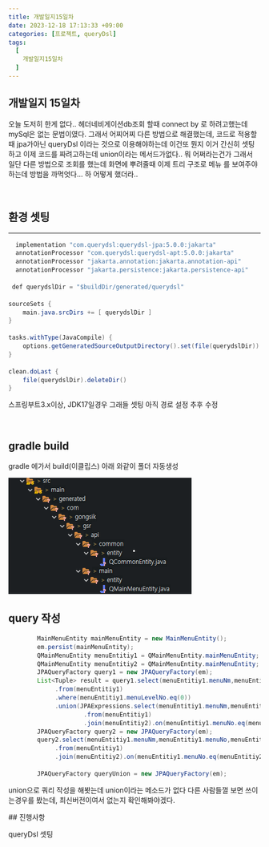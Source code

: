 ```yaml
---
title: 개발일지15일차
date: 2023-12-18 17:13:33 +09:00
categories: [프로젝트, queryDsl]
tags:
  [
    개발일지15일차
  ]
---
```


## 개발일지 15일차
<p>오늘 도저히 한게 없다.. 헤더네비게이션db조회 할때 connect by 로 하려고했는데 mySql은 없는 문법이였다. 그래서 어찌어찌 다른 방법으로 해결했는데, 코드로 적용할때 jpa가아닌
queryDsl 이라는 것으로 이용해야하는데 이건또 뭔지 이거 간신히 셋팅하고 이제 코드를 짜려고하는데 union이라는 메서드가없다.. 뭐 어쩌라는건가  그래서 일단 다른 방법으로 조회를 했는데
화면에 뿌려줄때 이제 트리 구조로 메뉴 를 보여주야하는데 방법을 까먹엇다... 하 어떻게 했더라..</p>
<br>


## 환경 셋팅
___
```java
  implementation "com.querydsl:querydsl-jpa:5.0.0:jakarta"
  annotationProcessor "com.querydsl:querydsl-apt:5.0.0:jakarta"
  annotationProcessor "jakarta.annotation:jakarta.annotation-api"
  annotationProcessor "jakarta.persistence:jakarta.persistence-api"
  
 def querydslDir = "$buildDir/generated/querydsl"

sourceSets {
	main.java.srcDirs += [ querydslDir ]
}

tasks.withType(JavaCompile) {
	options.getGeneratedSourceOutputDirectory().set(file(querydslDir))
}

clean.doLast {
	file(querydslDir).deleteDir()
}

```

<p> 스프링부트3.x이상, JDK17일경우 그래들 셋팅 아직 경로 설정 추후 수정</p>
<br>

## gradle build
<p>gradle 에가서 build(이클립스) 아래 와같이 폴더 자동생성</p>

<img src="/assets/img/favicons/QMenuList.png">

<br>

## query 작성

```java
		MainMenuEntity mainMenuEntity = new MainMenuEntity();
		em.persist(mainMenuEntity);
		QMainMenuEntity menuEntitiy1 = QMainMenuEntity.mainMenuEntity;
		QMainMenuEntity menuEntitiy2 = QMainMenuEntity.mainMenuEntity;
		JPAQueryFactory query1 = new JPAQueryFactory(em);
		List<Tuple> result = query1.select(menuEntitiy1.menuNm,menuEntitiy1.menuNo,menuEntitiy1.menuGroupNo)
			 .from(menuEntitiy1)
			 .where(menuEntitiy1.menuLevelNo.eq(0))
			 .union(JPAExpressions.select(menuEntitiy1.menuNm,menuEntitiy1.menuNo,menuEntitiy1.menuGroupNo)
					 .from(menuEntitiy1)
					 .join(menuEntitiy2).on(menuEntitiy1.menuNo.eq(menuEntitiy2.menuLevelNo) , menuEntitiy1.menuGroupNo.eq(menuEntitiy2.menuGroupNo)));
		JPAQueryFactory query2 = new JPAQueryFactory(em);
		query2.select(menuEntitiy1.menuNm,menuEntitiy1.menuNo,menuEntitiy1.menuGroupNo)
			 .from(menuEntitiy1)
			 .join(menuEntitiy2).on(menuEntitiy1.menuNo.eq(menuEntitiy2.menuLevelNo) , menuEntitiy1.menuGroupNo.eq(menuEntitiy2.menuGroupNo));
			 
		JPAQueryFactory queryUnion = new JPAQueryFactory(em);
```

<p>union으로 쿼리 작성을 해봣는데 union이라는 메소드가 없다 다른 사람들껄 보면 쓰이는경우를 봤는데, 최신버전이여서 없는지 확인해봐야겠다.</p>
## 진행사항

<p>queryDsl 셋팅 </p>






